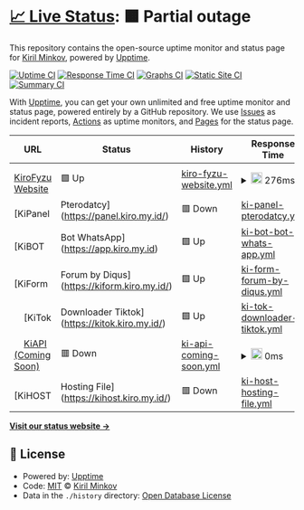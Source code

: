 # [📈 Live Status](https://kiro.github.io/upptime): <!--live status--> **🟧 Partial outage**

This repository contains the open-source uptime monitor and status page for [Kiril Minkov](https://kiro.github.io/upptime), powered by [Upptime](https://github.com/upptime/upptime).

[![Uptime CI](https://github.com/kiro/upptime/workflows/Uptime%20CI/badge.svg)](https://github.com/kiro/upptime/actions?query=workflow%3A%22Uptime+CI%22)
[![Response Time CI](https://github.com/kiro/upptime/workflows/Response%20Time%20CI/badge.svg)](https://github.com/kiro/upptime/actions?query=workflow%3A%22Response+Time+CI%22)
[![Graphs CI](https://github.com/kiro/upptime/workflows/Graphs%20CI/badge.svg)](https://github.com/kiro/upptime/actions?query=workflow%3A%22Graphs+CI%22)
[![Static Site CI](https://github.com/kiro/upptime/workflows/Static%20Site%20CI/badge.svg)](https://github.com/kiro/upptime/actions?query=workflow%3A%22Static+Site+CI%22)
[![Summary CI](https://github.com/kiro/upptime/workflows/Summary%20CI/badge.svg)](https://github.com/kiro/upptime/actions?query=workflow%3A%22Summary+CI%22)

With [Upptime](https://upptime.js.org), you can get your own unlimited and free uptime monitor and status page, powered entirely by a GitHub repository. We use [Issues](https://github.com/kiro/upptime/issues) as incident reports, [Actions](https://github.com/kiro/upptime/actions) as uptime monitors, and [Pages](https://kiro.github.io/upptime) for the status page.

<!--start: status pages-->
<!-- This summary is generated by Upptime (https://github.com/upptime/upptime) -->
<!-- Do not edit this manually, your changes will be overwritten -->
<!-- prettier-ignore -->
| URL | Status | History | Response Time | Uptime |
| --- | ------ | ------- | ------------- | ------ |
| <img alt="" src="https://icons.duckduckgo.com/ip3/kiro.my.id.ico" height="13"> [KiroFyzu Website](https://kiro.my.id/) | 🟩 Up | [kiro-fyzu-website.yml](https://github.com/KiroFyzu/upptime/commits/HEAD/history/kiro-fyzu-website.yml) | <details><summary><img alt="Response time graph" src="./graphs/kiro-fyzu-website/response-time-week.png" height="20"> 276ms</summary><br><a href="https://kiro.github.io/upptime/history/kiro-fyzu-website"><img alt="Response time 276" src="https://img.shields.io/endpoint?url=https%3A%2F%2Fraw.githubusercontent.com%2FKiroFyzu%2Fupptime%2FHEAD%2Fapi%2Fkiro-fyzu-website%2Fresponse-time.json"></a><br><a href="https://kiro.github.io/upptime/history/kiro-fyzu-website"><img alt="24-hour response time 276" src="https://img.shields.io/endpoint?url=https%3A%2F%2Fraw.githubusercontent.com%2FKiroFyzu%2Fupptime%2FHEAD%2Fapi%2Fkiro-fyzu-website%2Fresponse-time-day.json"></a><br><a href="https://kiro.github.io/upptime/history/kiro-fyzu-website"><img alt="7-day response time 276" src="https://img.shields.io/endpoint?url=https%3A%2F%2Fraw.githubusercontent.com%2FKiroFyzu%2Fupptime%2FHEAD%2Fapi%2Fkiro-fyzu-website%2Fresponse-time-week.json"></a><br><a href="https://kiro.github.io/upptime/history/kiro-fyzu-website"><img alt="30-day response time 276" src="https://img.shields.io/endpoint?url=https%3A%2F%2Fraw.githubusercontent.com%2FKiroFyzu%2Fupptime%2FHEAD%2Fapi%2Fkiro-fyzu-website%2Fresponse-time-month.json"></a><br><a href="https://kiro.github.io/upptime/history/kiro-fyzu-website"><img alt="1-year response time 276" src="https://img.shields.io/endpoint?url=https%3A%2F%2Fraw.githubusercontent.com%2FKiroFyzu%2Fupptime%2FHEAD%2Fapi%2Fkiro-fyzu-website%2Fresponse-time-year.json"></a></details> | <details><summary><a href="https://kiro.github.io/upptime/history/kiro-fyzu-website">100.00%</a></summary><a href="https://kiro.github.io/upptime/history/kiro-fyzu-website"><img alt="All-time uptime 100.00%" src="https://img.shields.io/endpoint?url=https%3A%2F%2Fraw.githubusercontent.com%2FKiroFyzu%2Fupptime%2FHEAD%2Fapi%2Fkiro-fyzu-website%2Fuptime.json"></a><br><a href="https://kiro.github.io/upptime/history/kiro-fyzu-website"><img alt="24-hour uptime 100.00%" src="https://img.shields.io/endpoint?url=https%3A%2F%2Fraw.githubusercontent.com%2FKiroFyzu%2Fupptime%2FHEAD%2Fapi%2Fkiro-fyzu-website%2Fuptime-day.json"></a><br><a href="https://kiro.github.io/upptime/history/kiro-fyzu-website"><img alt="7-day uptime 100.00%" src="https://img.shields.io/endpoint?url=https%3A%2F%2Fraw.githubusercontent.com%2FKiroFyzu%2Fupptime%2FHEAD%2Fapi%2Fkiro-fyzu-website%2Fuptime-week.json"></a><br><a href="https://kiro.github.io/upptime/history/kiro-fyzu-website"><img alt="30-day uptime 100.00%" src="https://img.shields.io/endpoint?url=https%3A%2F%2Fraw.githubusercontent.com%2FKiroFyzu%2Fupptime%2FHEAD%2Fapi%2Fkiro-fyzu-website%2Fuptime-month.json"></a><br><a href="https://kiro.github.io/upptime/history/kiro-fyzu-website"><img alt="1-year uptime 100.00%" src="https://img.shields.io/endpoint?url=https%3A%2F%2Fraw.githubusercontent.com%2FKiroFyzu%2Fupptime%2FHEAD%2Fapi%2Fkiro-fyzu-website%2Fuptime-year.json"></a></details>
| <img alt="" src="https://icons.duckduckgo.com/ip3/panel.kiro.my.id.ico" height="13"> [KiPanel | Pterodatcy](https://panel.kiro.my.id/) | 🟥 Down | [ki-panel-pterodatcy.yml](https://github.com/KiroFyzu/upptime/commits/HEAD/history/ki-panel-pterodatcy.yml) | <details><summary><img alt="Response time graph" src="./graphs/ki-panel-pterodatcy/response-time-week.png" height="20"> 0ms</summary><br><a href="https://kiro.github.io/upptime/history/ki-panel-pterodatcy"><img alt="Response time 0" src="https://img.shields.io/endpoint?url=https%3A%2F%2Fraw.githubusercontent.com%2FKiroFyzu%2Fupptime%2FHEAD%2Fapi%2Fki-panel-pterodatcy%2Fresponse-time.json"></a><br><a href="https://kiro.github.io/upptime/history/ki-panel-pterodatcy"><img alt="24-hour response time 0" src="https://img.shields.io/endpoint?url=https%3A%2F%2Fraw.githubusercontent.com%2FKiroFyzu%2Fupptime%2FHEAD%2Fapi%2Fki-panel-pterodatcy%2Fresponse-time-day.json"></a><br><a href="https://kiro.github.io/upptime/history/ki-panel-pterodatcy"><img alt="7-day response time 0" src="https://img.shields.io/endpoint?url=https%3A%2F%2Fraw.githubusercontent.com%2FKiroFyzu%2Fupptime%2FHEAD%2Fapi%2Fki-panel-pterodatcy%2Fresponse-time-week.json"></a><br><a href="https://kiro.github.io/upptime/history/ki-panel-pterodatcy"><img alt="30-day response time 0" src="https://img.shields.io/endpoint?url=https%3A%2F%2Fraw.githubusercontent.com%2FKiroFyzu%2Fupptime%2FHEAD%2Fapi%2Fki-panel-pterodatcy%2Fresponse-time-month.json"></a><br><a href="https://kiro.github.io/upptime/history/ki-panel-pterodatcy"><img alt="1-year response time 0" src="https://img.shields.io/endpoint?url=https%3A%2F%2Fraw.githubusercontent.com%2FKiroFyzu%2Fupptime%2FHEAD%2Fapi%2Fki-panel-pterodatcy%2Fresponse-time-year.json"></a></details> | <details><summary><a href="https://kiro.github.io/upptime/history/ki-panel-pterodatcy">100.00%</a></summary><a href="https://kiro.github.io/upptime/history/ki-panel-pterodatcy"><img alt="All-time uptime 100.00%" src="https://img.shields.io/endpoint?url=https%3A%2F%2Fraw.githubusercontent.com%2FKiroFyzu%2Fupptime%2FHEAD%2Fapi%2Fki-panel-pterodatcy%2Fuptime.json"></a><br><a href="https://kiro.github.io/upptime/history/ki-panel-pterodatcy"><img alt="24-hour uptime 100.00%" src="https://img.shields.io/endpoint?url=https%3A%2F%2Fraw.githubusercontent.com%2FKiroFyzu%2Fupptime%2FHEAD%2Fapi%2Fki-panel-pterodatcy%2Fuptime-day.json"></a><br><a href="https://kiro.github.io/upptime/history/ki-panel-pterodatcy"><img alt="7-day uptime 100.00%" src="https://img.shields.io/endpoint?url=https%3A%2F%2Fraw.githubusercontent.com%2FKiroFyzu%2Fupptime%2FHEAD%2Fapi%2Fki-panel-pterodatcy%2Fuptime-week.json"></a><br><a href="https://kiro.github.io/upptime/history/ki-panel-pterodatcy"><img alt="30-day uptime 100.00%" src="https://img.shields.io/endpoint?url=https%3A%2F%2Fraw.githubusercontent.com%2FKiroFyzu%2Fupptime%2FHEAD%2Fapi%2Fki-panel-pterodatcy%2Fuptime-month.json"></a><br><a href="https://kiro.github.io/upptime/history/ki-panel-pterodatcy"><img alt="1-year uptime 100.00%" src="https://img.shields.io/endpoint?url=https%3A%2F%2Fraw.githubusercontent.com%2FKiroFyzu%2Fupptime%2FHEAD%2Fapi%2Fki-panel-pterodatcy%2Fuptime-year.json"></a></details>
| <img alt="" src="https://icons.duckduckgo.com/ip3/app.kiro.my.id.ico" height="13"> [KiBOT | Bot WhatsApp](https://app.kiro.my.id) | 🟩 Up | [ki-bot-bot-whats-app.yml](https://github.com/KiroFyzu/upptime/commits/HEAD/history/ki-bot-bot-whats-app.yml) | <details><summary><img alt="Response time graph" src="./graphs/ki-bot-bot-whats-app/response-time-week.png" height="20"> 2582ms</summary><br><a href="https://kiro.github.io/upptime/history/ki-bot-bot-whats-app"><img alt="Response time 2582" src="https://img.shields.io/endpoint?url=https%3A%2F%2Fraw.githubusercontent.com%2FKiroFyzu%2Fupptime%2FHEAD%2Fapi%2Fki-bot-bot-whats-app%2Fresponse-time.json"></a><br><a href="https://kiro.github.io/upptime/history/ki-bot-bot-whats-app"><img alt="24-hour response time 2582" src="https://img.shields.io/endpoint?url=https%3A%2F%2Fraw.githubusercontent.com%2FKiroFyzu%2Fupptime%2FHEAD%2Fapi%2Fki-bot-bot-whats-app%2Fresponse-time-day.json"></a><br><a href="https://kiro.github.io/upptime/history/ki-bot-bot-whats-app"><img alt="7-day response time 2582" src="https://img.shields.io/endpoint?url=https%3A%2F%2Fraw.githubusercontent.com%2FKiroFyzu%2Fupptime%2FHEAD%2Fapi%2Fki-bot-bot-whats-app%2Fresponse-time-week.json"></a><br><a href="https://kiro.github.io/upptime/history/ki-bot-bot-whats-app"><img alt="30-day response time 2582" src="https://img.shields.io/endpoint?url=https%3A%2F%2Fraw.githubusercontent.com%2FKiroFyzu%2Fupptime%2FHEAD%2Fapi%2Fki-bot-bot-whats-app%2Fresponse-time-month.json"></a><br><a href="https://kiro.github.io/upptime/history/ki-bot-bot-whats-app"><img alt="1-year response time 2582" src="https://img.shields.io/endpoint?url=https%3A%2F%2Fraw.githubusercontent.com%2FKiroFyzu%2Fupptime%2FHEAD%2Fapi%2Fki-bot-bot-whats-app%2Fresponse-time-year.json"></a></details> | <details><summary><a href="https://kiro.github.io/upptime/history/ki-bot-bot-whats-app">100.00%</a></summary><a href="https://kiro.github.io/upptime/history/ki-bot-bot-whats-app"><img alt="All-time uptime 100.00%" src="https://img.shields.io/endpoint?url=https%3A%2F%2Fraw.githubusercontent.com%2FKiroFyzu%2Fupptime%2FHEAD%2Fapi%2Fki-bot-bot-whats-app%2Fuptime.json"></a><br><a href="https://kiro.github.io/upptime/history/ki-bot-bot-whats-app"><img alt="24-hour uptime 100.00%" src="https://img.shields.io/endpoint?url=https%3A%2F%2Fraw.githubusercontent.com%2FKiroFyzu%2Fupptime%2FHEAD%2Fapi%2Fki-bot-bot-whats-app%2Fuptime-day.json"></a><br><a href="https://kiro.github.io/upptime/history/ki-bot-bot-whats-app"><img alt="7-day uptime 100.00%" src="https://img.shields.io/endpoint?url=https%3A%2F%2Fraw.githubusercontent.com%2FKiroFyzu%2Fupptime%2FHEAD%2Fapi%2Fki-bot-bot-whats-app%2Fuptime-week.json"></a><br><a href="https://kiro.github.io/upptime/history/ki-bot-bot-whats-app"><img alt="30-day uptime 100.00%" src="https://img.shields.io/endpoint?url=https%3A%2F%2Fraw.githubusercontent.com%2FKiroFyzu%2Fupptime%2FHEAD%2Fapi%2Fki-bot-bot-whats-app%2Fuptime-month.json"></a><br><a href="https://kiro.github.io/upptime/history/ki-bot-bot-whats-app"><img alt="1-year uptime 100.00%" src="https://img.shields.io/endpoint?url=https%3A%2F%2Fraw.githubusercontent.com%2FKiroFyzu%2Fupptime%2FHEAD%2Fapi%2Fki-bot-bot-whats-app%2Fuptime-year.json"></a></details>
| <img alt="" src="https://icons.duckduckgo.com/ip3/kiform.kiro.my.id.ico" height="13"> [KiForm | Forum by Diqus](https://kiform.kiro.my.id/) | 🟩 Up | [ki-form-forum-by-diqus.yml](https://github.com/KiroFyzu/upptime/commits/HEAD/history/ki-form-forum-by-diqus.yml) | <details><summary><img alt="Response time graph" src="./graphs/ki-form-forum-by-diqus/response-time-week.png" height="20"> 1638ms</summary><br><a href="https://kiro.github.io/upptime/history/ki-form-forum-by-diqus"><img alt="Response time 1638" src="https://img.shields.io/endpoint?url=https%3A%2F%2Fraw.githubusercontent.com%2FKiroFyzu%2Fupptime%2FHEAD%2Fapi%2Fki-form-forum-by-diqus%2Fresponse-time.json"></a><br><a href="https://kiro.github.io/upptime/history/ki-form-forum-by-diqus"><img alt="24-hour response time 1638" src="https://img.shields.io/endpoint?url=https%3A%2F%2Fraw.githubusercontent.com%2FKiroFyzu%2Fupptime%2FHEAD%2Fapi%2Fki-form-forum-by-diqus%2Fresponse-time-day.json"></a><br><a href="https://kiro.github.io/upptime/history/ki-form-forum-by-diqus"><img alt="7-day response time 1638" src="https://img.shields.io/endpoint?url=https%3A%2F%2Fraw.githubusercontent.com%2FKiroFyzu%2Fupptime%2FHEAD%2Fapi%2Fki-form-forum-by-diqus%2Fresponse-time-week.json"></a><br><a href="https://kiro.github.io/upptime/history/ki-form-forum-by-diqus"><img alt="30-day response time 1638" src="https://img.shields.io/endpoint?url=https%3A%2F%2Fraw.githubusercontent.com%2FKiroFyzu%2Fupptime%2FHEAD%2Fapi%2Fki-form-forum-by-diqus%2Fresponse-time-month.json"></a><br><a href="https://kiro.github.io/upptime/history/ki-form-forum-by-diqus"><img alt="1-year response time 1638" src="https://img.shields.io/endpoint?url=https%3A%2F%2Fraw.githubusercontent.com%2FKiroFyzu%2Fupptime%2FHEAD%2Fapi%2Fki-form-forum-by-diqus%2Fresponse-time-year.json"></a></details> | <details><summary><a href="https://kiro.github.io/upptime/history/ki-form-forum-by-diqus">100.00%</a></summary><a href="https://kiro.github.io/upptime/history/ki-form-forum-by-diqus"><img alt="All-time uptime 100.00%" src="https://img.shields.io/endpoint?url=https%3A%2F%2Fraw.githubusercontent.com%2FKiroFyzu%2Fupptime%2FHEAD%2Fapi%2Fki-form-forum-by-diqus%2Fuptime.json"></a><br><a href="https://kiro.github.io/upptime/history/ki-form-forum-by-diqus"><img alt="24-hour uptime 100.00%" src="https://img.shields.io/endpoint?url=https%3A%2F%2Fraw.githubusercontent.com%2FKiroFyzu%2Fupptime%2FHEAD%2Fapi%2Fki-form-forum-by-diqus%2Fuptime-day.json"></a><br><a href="https://kiro.github.io/upptime/history/ki-form-forum-by-diqus"><img alt="7-day uptime 100.00%" src="https://img.shields.io/endpoint?url=https%3A%2F%2Fraw.githubusercontent.com%2FKiroFyzu%2Fupptime%2FHEAD%2Fapi%2Fki-form-forum-by-diqus%2Fuptime-week.json"></a><br><a href="https://kiro.github.io/upptime/history/ki-form-forum-by-diqus"><img alt="30-day uptime 100.00%" src="https://img.shields.io/endpoint?url=https%3A%2F%2Fraw.githubusercontent.com%2FKiroFyzu%2Fupptime%2FHEAD%2Fapi%2Fki-form-forum-by-diqus%2Fuptime-month.json"></a><br><a href="https://kiro.github.io/upptime/history/ki-form-forum-by-diqus"><img alt="1-year uptime 100.00%" src="https://img.shields.io/endpoint?url=https%3A%2F%2Fraw.githubusercontent.com%2FKiroFyzu%2Fupptime%2FHEAD%2Fapi%2Fki-form-forum-by-diqus%2Fuptime-year.json"></a></details>
| <img alt="" src="https://icons.duckduckgo.com/ip3/kitok.kiro.my.id.ico" height="13"> [KiTok | Downloader Tiktok](https://kitok.kiro.my.id/) | 🟩 Up | [ki-tok-downloader-tiktok.yml](https://github.com/KiroFyzu/upptime/commits/HEAD/history/ki-tok-downloader-tiktok.yml) | <details><summary><img alt="Response time graph" src="./graphs/ki-tok-downloader-tiktok/response-time-week.png" height="20"> 4846ms</summary><br><a href="https://kiro.github.io/upptime/history/ki-tok-downloader-tiktok"><img alt="Response time 4846" src="https://img.shields.io/endpoint?url=https%3A%2F%2Fraw.githubusercontent.com%2FKiroFyzu%2Fupptime%2FHEAD%2Fapi%2Fki-tok-downloader-tiktok%2Fresponse-time.json"></a><br><a href="https://kiro.github.io/upptime/history/ki-tok-downloader-tiktok"><img alt="24-hour response time 4846" src="https://img.shields.io/endpoint?url=https%3A%2F%2Fraw.githubusercontent.com%2FKiroFyzu%2Fupptime%2FHEAD%2Fapi%2Fki-tok-downloader-tiktok%2Fresponse-time-day.json"></a><br><a href="https://kiro.github.io/upptime/history/ki-tok-downloader-tiktok"><img alt="7-day response time 4846" src="https://img.shields.io/endpoint?url=https%3A%2F%2Fraw.githubusercontent.com%2FKiroFyzu%2Fupptime%2FHEAD%2Fapi%2Fki-tok-downloader-tiktok%2Fresponse-time-week.json"></a><br><a href="https://kiro.github.io/upptime/history/ki-tok-downloader-tiktok"><img alt="30-day response time 4846" src="https://img.shields.io/endpoint?url=https%3A%2F%2Fraw.githubusercontent.com%2FKiroFyzu%2Fupptime%2FHEAD%2Fapi%2Fki-tok-downloader-tiktok%2Fresponse-time-month.json"></a><br><a href="https://kiro.github.io/upptime/history/ki-tok-downloader-tiktok"><img alt="1-year response time 4846" src="https://img.shields.io/endpoint?url=https%3A%2F%2Fraw.githubusercontent.com%2FKiroFyzu%2Fupptime%2FHEAD%2Fapi%2Fki-tok-downloader-tiktok%2Fresponse-time-year.json"></a></details> | <details><summary><a href="https://kiro.github.io/upptime/history/ki-tok-downloader-tiktok">100.00%</a></summary><a href="https://kiro.github.io/upptime/history/ki-tok-downloader-tiktok"><img alt="All-time uptime 100.00%" src="https://img.shields.io/endpoint?url=https%3A%2F%2Fraw.githubusercontent.com%2FKiroFyzu%2Fupptime%2FHEAD%2Fapi%2Fki-tok-downloader-tiktok%2Fuptime.json"></a><br><a href="https://kiro.github.io/upptime/history/ki-tok-downloader-tiktok"><img alt="24-hour uptime 100.00%" src="https://img.shields.io/endpoint?url=https%3A%2F%2Fraw.githubusercontent.com%2FKiroFyzu%2Fupptime%2FHEAD%2Fapi%2Fki-tok-downloader-tiktok%2Fuptime-day.json"></a><br><a href="https://kiro.github.io/upptime/history/ki-tok-downloader-tiktok"><img alt="7-day uptime 100.00%" src="https://img.shields.io/endpoint?url=https%3A%2F%2Fraw.githubusercontent.com%2FKiroFyzu%2Fupptime%2FHEAD%2Fapi%2Fki-tok-downloader-tiktok%2Fuptime-week.json"></a><br><a href="https://kiro.github.io/upptime/history/ki-tok-downloader-tiktok"><img alt="30-day uptime 100.00%" src="https://img.shields.io/endpoint?url=https%3A%2F%2Fraw.githubusercontent.com%2FKiroFyzu%2Fupptime%2FHEAD%2Fapi%2Fki-tok-downloader-tiktok%2Fuptime-month.json"></a><br><a href="https://kiro.github.io/upptime/history/ki-tok-downloader-tiktok"><img alt="1-year uptime 100.00%" src="https://img.shields.io/endpoint?url=https%3A%2F%2Fraw.githubusercontent.com%2FKiroFyzu%2Fupptime%2FHEAD%2Fapi%2Fki-tok-downloader-tiktok%2Fuptime-year.json"></a></details>
| <img alt="" src="https://icons.duckduckgo.com/ip3/kiapi.kiro.my.id.ico" height="13"> [KiAPI (Coming Soon)](https://kiapi.kiro.my.id/) | 🟥 Down | [ki-api-coming-soon.yml](https://github.com/KiroFyzu/upptime/commits/HEAD/history/ki-api-coming-soon.yml) | <details><summary><img alt="Response time graph" src="./graphs/ki-api-coming-soon/response-time-week.png" height="20"> 0ms</summary><br><a href="https://kiro.github.io/upptime/history/ki-api-coming-soon"><img alt="Response time 0" src="https://img.shields.io/endpoint?url=https%3A%2F%2Fraw.githubusercontent.com%2FKiroFyzu%2Fupptime%2FHEAD%2Fapi%2Fki-api-coming-soon%2Fresponse-time.json"></a><br><a href="https://kiro.github.io/upptime/history/ki-api-coming-soon"><img alt="24-hour response time 0" src="https://img.shields.io/endpoint?url=https%3A%2F%2Fraw.githubusercontent.com%2FKiroFyzu%2Fupptime%2FHEAD%2Fapi%2Fki-api-coming-soon%2Fresponse-time-day.json"></a><br><a href="https://kiro.github.io/upptime/history/ki-api-coming-soon"><img alt="7-day response time 0" src="https://img.shields.io/endpoint?url=https%3A%2F%2Fraw.githubusercontent.com%2FKiroFyzu%2Fupptime%2FHEAD%2Fapi%2Fki-api-coming-soon%2Fresponse-time-week.json"></a><br><a href="https://kiro.github.io/upptime/history/ki-api-coming-soon"><img alt="30-day response time 0" src="https://img.shields.io/endpoint?url=https%3A%2F%2Fraw.githubusercontent.com%2FKiroFyzu%2Fupptime%2FHEAD%2Fapi%2Fki-api-coming-soon%2Fresponse-time-month.json"></a><br><a href="https://kiro.github.io/upptime/history/ki-api-coming-soon"><img alt="1-year response time 0" src="https://img.shields.io/endpoint?url=https%3A%2F%2Fraw.githubusercontent.com%2FKiroFyzu%2Fupptime%2FHEAD%2Fapi%2Fki-api-coming-soon%2Fresponse-time-year.json"></a></details> | <details><summary><a href="https://kiro.github.io/upptime/history/ki-api-coming-soon">100.00%</a></summary><a href="https://kiro.github.io/upptime/history/ki-api-coming-soon"><img alt="All-time uptime 100.00%" src="https://img.shields.io/endpoint?url=https%3A%2F%2Fraw.githubusercontent.com%2FKiroFyzu%2Fupptime%2FHEAD%2Fapi%2Fki-api-coming-soon%2Fuptime.json"></a><br><a href="https://kiro.github.io/upptime/history/ki-api-coming-soon"><img alt="24-hour uptime 100.00%" src="https://img.shields.io/endpoint?url=https%3A%2F%2Fraw.githubusercontent.com%2FKiroFyzu%2Fupptime%2FHEAD%2Fapi%2Fki-api-coming-soon%2Fuptime-day.json"></a><br><a href="https://kiro.github.io/upptime/history/ki-api-coming-soon"><img alt="7-day uptime 100.00%" src="https://img.shields.io/endpoint?url=https%3A%2F%2Fraw.githubusercontent.com%2FKiroFyzu%2Fupptime%2FHEAD%2Fapi%2Fki-api-coming-soon%2Fuptime-week.json"></a><br><a href="https://kiro.github.io/upptime/history/ki-api-coming-soon"><img alt="30-day uptime 100.00%" src="https://img.shields.io/endpoint?url=https%3A%2F%2Fraw.githubusercontent.com%2FKiroFyzu%2Fupptime%2FHEAD%2Fapi%2Fki-api-coming-soon%2Fuptime-month.json"></a><br><a href="https://kiro.github.io/upptime/history/ki-api-coming-soon"><img alt="1-year uptime 100.00%" src="https://img.shields.io/endpoint?url=https%3A%2F%2Fraw.githubusercontent.com%2FKiroFyzu%2Fupptime%2FHEAD%2Fapi%2Fki-api-coming-soon%2Fuptime-year.json"></a></details>
| <img alt="" src="https://icons.duckduckgo.com/ip3/kihost.kiro.my.id.ico" height="13"> [KiHOST | Hosting File](https://kihost.kiro.my.id/) | 🟥 Down | [ki-host-hosting-file.yml](https://github.com/KiroFyzu/upptime/commits/HEAD/history/ki-host-hosting-file.yml) | <details><summary><img alt="Response time graph" src="./graphs/ki-host-hosting-file/response-time-week.png" height="20"> 0ms</summary><br><a href="https://kiro.github.io/upptime/history/ki-host-hosting-file"><img alt="Response time 0" src="https://img.shields.io/endpoint?url=https%3A%2F%2Fraw.githubusercontent.com%2FKiroFyzu%2Fupptime%2FHEAD%2Fapi%2Fki-host-hosting-file%2Fresponse-time.json"></a><br><a href="https://kiro.github.io/upptime/history/ki-host-hosting-file"><img alt="24-hour response time 0" src="https://img.shields.io/endpoint?url=https%3A%2F%2Fraw.githubusercontent.com%2FKiroFyzu%2Fupptime%2FHEAD%2Fapi%2Fki-host-hosting-file%2Fresponse-time-day.json"></a><br><a href="https://kiro.github.io/upptime/history/ki-host-hosting-file"><img alt="7-day response time 0" src="https://img.shields.io/endpoint?url=https%3A%2F%2Fraw.githubusercontent.com%2FKiroFyzu%2Fupptime%2FHEAD%2Fapi%2Fki-host-hosting-file%2Fresponse-time-week.json"></a><br><a href="https://kiro.github.io/upptime/history/ki-host-hosting-file"><img alt="30-day response time 0" src="https://img.shields.io/endpoint?url=https%3A%2F%2Fraw.githubusercontent.com%2FKiroFyzu%2Fupptime%2FHEAD%2Fapi%2Fki-host-hosting-file%2Fresponse-time-month.json"></a><br><a href="https://kiro.github.io/upptime/history/ki-host-hosting-file"><img alt="1-year response time 0" src="https://img.shields.io/endpoint?url=https%3A%2F%2Fraw.githubusercontent.com%2FKiroFyzu%2Fupptime%2FHEAD%2Fapi%2Fki-host-hosting-file%2Fresponse-time-year.json"></a></details> | <details><summary><a href="https://kiro.github.io/upptime/history/ki-host-hosting-file">100.00%</a></summary><a href="https://kiro.github.io/upptime/history/ki-host-hosting-file"><img alt="All-time uptime 100.00%" src="https://img.shields.io/endpoint?url=https%3A%2F%2Fraw.githubusercontent.com%2FKiroFyzu%2Fupptime%2FHEAD%2Fapi%2Fki-host-hosting-file%2Fuptime.json"></a><br><a href="https://kiro.github.io/upptime/history/ki-host-hosting-file"><img alt="24-hour uptime 100.00%" src="https://img.shields.io/endpoint?url=https%3A%2F%2Fraw.githubusercontent.com%2FKiroFyzu%2Fupptime%2FHEAD%2Fapi%2Fki-host-hosting-file%2Fuptime-day.json"></a><br><a href="https://kiro.github.io/upptime/history/ki-host-hosting-file"><img alt="7-day uptime 100.00%" src="https://img.shields.io/endpoint?url=https%3A%2F%2Fraw.githubusercontent.com%2FKiroFyzu%2Fupptime%2FHEAD%2Fapi%2Fki-host-hosting-file%2Fuptime-week.json"></a><br><a href="https://kiro.github.io/upptime/history/ki-host-hosting-file"><img alt="30-day uptime 100.00%" src="https://img.shields.io/endpoint?url=https%3A%2F%2Fraw.githubusercontent.com%2FKiroFyzu%2Fupptime%2FHEAD%2Fapi%2Fki-host-hosting-file%2Fuptime-month.json"></a><br><a href="https://kiro.github.io/upptime/history/ki-host-hosting-file"><img alt="1-year uptime 100.00%" src="https://img.shields.io/endpoint?url=https%3A%2F%2Fraw.githubusercontent.com%2FKiroFyzu%2Fupptime%2FHEAD%2Fapi%2Fki-host-hosting-file%2Fuptime-year.json"></a></details>

<!--end: status pages-->

[**Visit our status website →**](https://kiro.github.io/upptime)

## 📄 License

- Powered by: [Upptime](https://github.com/upptime/upptime)
- Code: [MIT](./LICENSE) © [Kiril Minkov](https://kiro.github.io/upptime)
- Data in the `./history` directory: [Open Database License](https://opendatacommons.org/licenses/odbl/1-0/)
